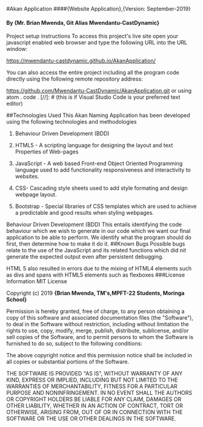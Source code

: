 #Akan Application
####{Website Application},{Version: September-2019}
#### By **{Mr. Brian Mwenda, Git Alias Mwendantu-CastDynamic}**


Project setup instructions
To access this project's live site open your javascript enabled web browser and type the following URL into the URL window:

https://mwendantu-castdynamic.github.io/AkanApplication/

You can also access the entire project including all the program code directly using the following remote repository address:

https://github.com/Mwendantu-CastDynamic/AkanApplication.git
or using 
atom .
code . [//]: # (this is if Visual Studio Code is your preferred text editor)

##Technologies Used
This Akan Naming Application has been developed using the following technologies and methodologies
1. Behaviour Driven Development (BDD)

2. HTML5 - A scripting language for designing the layout and text Properties of Web-pages
3. JavaScript - A web based Front-end Object Oriented Programming language used to add functionality responsiveness and interactivity to websites.
4. CSS- Cascading style sheets used to add style formating and design webpage layout.
5. Bootstrap - Special libraries of CSS templates which are used to achieve a predictable and good results when styling webpages.

Behaviour Driven Development (BDD)
This entails identifying the code behaviour which we wish to generate in our code which we want our final application to be able to perform. 
We identify what the program should do first, then determine how to make it do it.
##Known Bugs
Possible bugs relate to the use of the JavaScript and its related functions which did nit generate the expected output even after persistent debugging.

HTML 5 also resulted in errors due to the mixing of HTML4 elements such as divs and spans with HTML5 elements such as flexboxes
###License Information
MIT License

Copyright (c) 2019 **{Brian Mwenda, TM's,MPFT-22 Students,  Moringa School}**

Permission is hereby granted, free of charge, to any person obtaining a copy of this software and associated documentation files (the "Software"), to deal in the Software without restriction, including without limitation the rights to use, copy, modify, merge, publish, distribute, sublicense, and/or sell copies of the Software, and to permit persons to whom the Software is furnished to do so, subject to the following conditions:

The above copyright notice and this permission notice shall be included in all copies or substantial portions of the Software.

THE SOFTWARE IS PROVIDED "AS IS", WITHOUT WARRANTY OF ANY KIND, EXPRESS OR IMPLIED, INCLUDING BUT NOT LIMITED TO THE WARRANTIES OF MERCHANTABILITY, FITNESS FOR A PARTICULAR PURPOSE AND NONINFRINGEMENT. IN NO EVENT SHALL THE AUTHORS OR COPYRIGHT HOLDERS BE LIABLE FOR ANY CLAIM, DAMAGES OR OTHER LIABILITY, WHETHER IN AN ACTION OF CONTRACT, TORT OR OTHERWISE, ARISING FROM, OUT OF OR IN CONNECTION WITH THE SOFTWARE OR THE USE OR OTHER DEALINGS IN THE SOFTWARE.